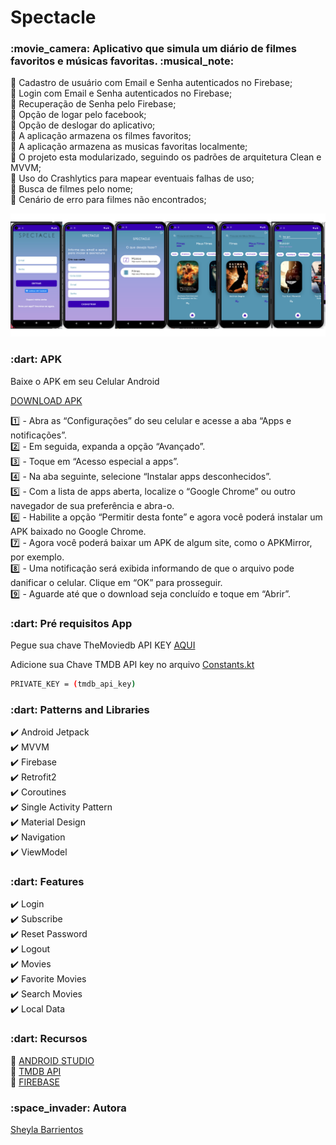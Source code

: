 # Spectacle

<h3>:movie_camera: Aplicativo que simula um diário de filmes favoritos e músicas favoritas. :musical_note:</h3>


:pushpin: Cadastro de usuário com Email e Senha autenticados no Firebase;<br>
:pushpin: Login com Email e Senha autenticados no Firebase;<br>
:pushpin: Recuperação de Senha pelo Firebase;<br>
:pushpin: Opção de logar pelo facebook;<br>
:pushpin: Opção de deslogar do aplicativo;<br>
:pushpin: A aplicação armazena os filmes favoritos;<br>
:pushpin: A aplicação armazena as musicas favoritas localmente;<br>
:pushpin: O projeto esta modularizado, seguindo os padrões de arquitetura Clean e MVVM;<br>
:pushpin: Uso do Crashlytics para mapear eventuais falhas de uso;<br>
:pushpin: Busca de filmes pelo nome;<br>
:pushpin: Cenário de erro para filmes não encontrados;<br>


<img src="spectacle.png" width="900px"></img>

<p><h3>:dart: APK </h3>

Baixe o APK em seu Celular Android

<a href="https://github.com/sheylaabarrientos/Spectacle/blob/main/app/app-release.apk">DOWNLOAD APK</a>

:one: - Abra as “Configurações” do seu celular e acesse a aba “Apps e notificações”.<br>
:two: - Em seguida, expanda a opção “Avançado”.<br>
:three: - Toque em “Acesso especial a apps”.<br>
:four: - Na aba seguinte, selecione “Instalar apps desconhecidos”.<br>
:five: - Com a lista de apps aberta, localize o “Google Chrome” ou outro navegador de sua preferência e abra-o.<br>
:six: - Habilite a opção “Permitir desta fonte” e agora você poderá instalar um APK baixado no Google Chrome.<br>
:seven: - Agora você poderá baixar um APK de algum site, como o APKMirror, por exemplo.<br>
:eight: - Uma notificação será exibida informando de que o arquivo pode danificar o celular. Clique em “OK” para prosseguir.<br>
:nine: - Aguarde até que o download seja concluído e toque em “Abrir”.<br>

<p><h3>:dart: Pré requisitos App</h3>

Pegue sua chave TheMoviedb API KEY <a href="https://developers.themoviedb.org/3/getting-started">AQUI</a>

Adicione sua Chave TMDB API key no arquivo <a href="https://github.com/sheylaabarrientos/Spectacle/blob/main/app/src/main/java/com/example/spectacle/data/base/Constants.kt">Constants.kt</a>

```bash
PRIVATE_KEY = (tmdb_api_key)
```

<p><h3>:dart: Patterns and Libraries </h3>

:heavy_check_mark: Android Jetpack <br>
:heavy_check_mark: MVVM<br>
:heavy_check_mark: Firebase<br>
:heavy_check_mark: Retrofit2<br>
:heavy_check_mark: Coroutines<br>
:heavy_check_mark: Single Activity Pattern<br>
:heavy_check_mark: Material Design<br>
:heavy_check_mark: Navigation<br>
:heavy_check_mark: ViewModel<br>

<p><h3>:dart: Features </h3>

:heavy_check_mark: Login<br>
:heavy_check_mark: Subscribe<br>
:heavy_check_mark: Reset Password<br>
:heavy_check_mark: Logout<br>
:heavy_check_mark: Movies<br>
:heavy_check_mark: Favorite Movies<br>
:heavy_check_mark: Search Movies<br>
:heavy_check_mark: Local Data<br>

<p><h3>:dart: Recursos </h3>

:pushpin: <a href="https://developer.android.com/studio?hl=pt&gclid=Cj0KCQjwhqaVBhCxARIsAHK1tiPdisiDGXwVmYPYlTc2h155A0EN4MXDAuz65zL1sbCoZ_1V5DXDgPwaArCQEALw_wcB&gclsrc=aw.ds">ANDROID STUDIO</a><br>
:pushpin: <a href="https://www.themoviedb.org/documentation/api">TMDB API</a><br>
:pushpin: <a href="https://firebase.google.com">FIREBASE</a><br>

<p><h3>:space_invader: Autora </h3>

<a href="https://www.linkedin.com/in/sheylabarrientos/">Sheyla Barrientos</a>





